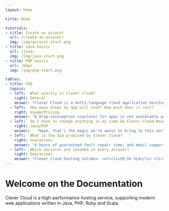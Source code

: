 ```yaml
---
layout: home

title: Home

tutorials:
- title: Create an account
  url: /create-an-account/
  img: /img/account-start.png
- title: Java basics
  url: /java/
  img: /img/java-start.png
- title: PHP basics
  url: /php/
  img: /img/php-start.png

tables:
- title: FAQ
  topics:
  - left:  What exactly is Clever Cloud?
    right: General
    answer: "Clever Cloud is a multi-language cloud application hosting platform. You don't have to manage servers anymore. You write applications in languages you want to, adding one or more services easily with only a few clicks (databases, search engines etc…).<br/> Clever Cloud is scalable and offer a pay-as-you-go payment, based on the Drops: the unit of computing energy."
  - left:  How many drops my app will need? How much does it cost?
    right: Usage/Pricing
    answer: "A Drop-consumption simulator for apps is not avaiblable yet, but it's on the roadmap.<br/>You can have an overview of how Drops consumption <a href='/pricing'> is managed here</a>.<br/>Four refill plans <a href='/billing/#buying_drops'>are available</a>."
  - left:  Do I have to change anything in my code be Clever-Cloud-Ready?
    right: Java/PHP
    answer:   "Nope, that's the magic we're about to bring to this world."
  - left:  What is the SLA promised by Clever Cloud? 
    right: Guarantees
    answer: "4 hours of guaranteed fault repair time, and email support is included for now."
  - left:  Which services are incuded in every account? 
    right: Guarantees
    answer: "Clever Cloud hosting inludes: <ul><li>99,9% SLA</li> <li>Instant deployment and scaling</li> <li>Support (Mail, Twitter and UserGroup)</li> <li>24/7 Monitoring</li> <li> SSL 100% open and standard stacks</li><li>High-end Peering Public API</li><ul>"
---
```

# Welcome on the Documentation

Clever Cloud is a high-performance hosting service, supporting modern web applications written in Java, PHP, Ruby and Scala.

